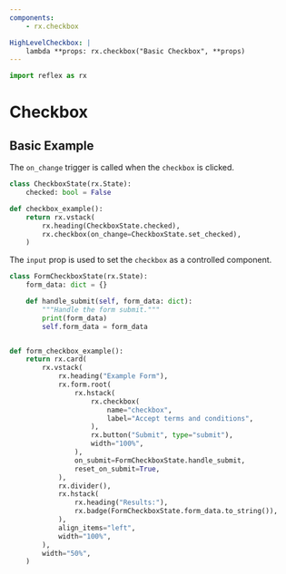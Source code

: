 ```yaml
---
components:
    - rx.checkbox

HighLevelCheckbox: |
    lambda **props: rx.checkbox("Basic Checkbox", **props)
---
```


```python exec
import reflex as rx
```

# Checkbox

## Basic Example

The `on_change` trigger is called when the `checkbox` is clicked.

```python demo exec
class CheckboxState(rx.State):
    checked: bool = False

def checkbox_example():
    return rx.vstack(
        rx.heading(CheckboxState.checked),
        rx.checkbox(on_change=CheckboxState.set_checked),
    )
```

The `input` prop is used to set the `checkbox` as a controlled component.

```python demo exec
class FormCheckboxState(rx.State):
    form_data: dict = {}

    def handle_submit(self, form_data: dict):
        """Handle the form submit."""
        print(form_data)
        self.form_data = form_data


def form_checkbox_example():
    return rx.card(
        rx.vstack(
            rx.heading("Example Form"),
            rx.form.root(
                rx.hstack(
                    rx.checkbox(
                        name="checkbox",
                        label="Accept terms and conditions",
                    ),
                    rx.button("Submit", type="submit"),
                    width="100%",
                ),
                on_submit=FormCheckboxState.handle_submit,
                reset_on_submit=True,
            ),
            rx.divider(),
            rx.hstack(
                rx.heading("Results:"),
                rx.badge(FormCheckboxState.form_data.to_string()),
            ),
            align_items="left",
            width="100%",
        ),
        width="50%",
    )
```